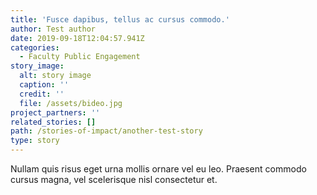 ```yaml
---
title: 'Fusce dapibus, tellus ac cursus commodo.'
author: Test author
date: 2019-09-18T12:04:57.941Z
categories:
  - Faculty Public Engagement
story_image:
  alt: story image
  caption: ''
  credit: ''
  file: /assets/bideo.jpg
project_partners: ''
related_stories: []
path: /stories-of-impact/another-test-story
type: story
---
```

Nullam quis risus eget urna mollis ornare vel eu leo. Praesent commodo cursus magna, vel scelerisque nisl consectetur et.
